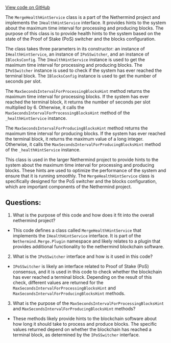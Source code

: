 [View code on GitHub](https://github.com/nethermindeth/nethermind/Nethermind.Merge.Plugin/MergeHealthHintService.cs)

The `MergeHealthHintService` class is a part of the Nethermind project and implements the `IHealthHintService` interface. It provides hints to the system about the maximum time interval for processing and producing blocks. The purpose of this class is to provide health hints to the system based on the state of the Proof of Stake (PoS) switcher and the blocks configuration.

The class takes three parameters in its constructor: an instance of `IHealthHintService`, an instance of `IPoSSwitcher`, and an instance of `IBlocksConfig`. The `IHealthHintService` instance is used to get the maximum time interval for processing and producing blocks. The `IPoSSwitcher` instance is used to check if the system has ever reached the terminal block. The `IBlocksConfig` instance is used to get the number of seconds per slot.

The `MaxSecondsIntervalForProcessingBlocksHint` method returns the maximum time interval for processing blocks. If the system has ever reached the terminal block, it returns the number of seconds per slot multiplied by 6. Otherwise, it calls the `MaxSecondsIntervalForProcessingBlocksHint` method of the `_healthHintService` instance.

The `MaxSecondsIntervalForProducingBlocksHint` method returns the maximum time interval for producing blocks. If the system has ever reached the terminal block, it returns the maximum value of a long integer. Otherwise, it calls the `MaxSecondsIntervalForProducingBlocksHint` method of the `_healthHintService` instance.

This class is used in the larger Nethermind project to provide hints to the system about the maximum time interval for processing and producing blocks. These hints are used to optimize the performance of the system and ensure that it is running smoothly. The `MergeHealthHintService` class is specifically designed for the PoS switcher and the blocks configuration, which are important components of the Nethermind project.
## Questions: 
 1. What is the purpose of this code and how does it fit into the overall nethermind project?
- This code defines a class called `MergeHealthHintService` that implements the `IHealthHintService` interface. It is part of the `Nethermind.Merge.Plugin` namespace and likely relates to a plugin that provides additional functionality to the nethermind blockchain software.

2. What is the `IPoSSwitcher` interface and how is it used in this code?
- `IPoSSwitcher` is likely an interface related to Proof of Stake (PoS) consensus, and it is used in this code to check whether the blockchain has ever reached a terminal block. Depending on the result of this check, different values are returned for the `MaxSecondsIntervalForProcessingBlocksHint` and `MaxSecondsIntervalForProducingBlocksHint` methods.

3. What is the purpose of the `MaxSecondsIntervalForProcessingBlocksHint` and `MaxSecondsIntervalForProducingBlocksHint` methods?
- These methods likely provide hints to the blockchain software about how long it should take to process and produce blocks. The specific values returned depend on whether the blockchain has reached a terminal block, as determined by the `IPoSSwitcher` interface.